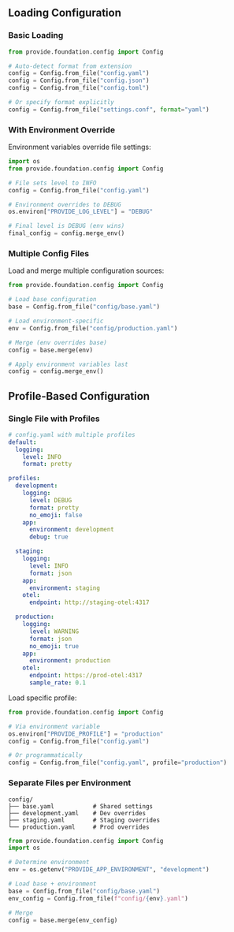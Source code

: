 ## Loading Configuration

### Basic Loading

```python
from provide.foundation.config import Config

# Auto-detect format from extension
config = Config.from_file("config.yaml")
config = Config.from_file("config.json")
config = Config.from_file("config.toml")

# Or specify format explicitly
config = Config.from_file("settings.conf", format="yaml")
```

### With Environment Override

Environment variables override file settings:

```python
import os
from provide.foundation.config import Config

# File sets level to INFO
config = Config.from_file("config.yaml")

# Environment overrides to DEBUG
os.environ["PROVIDE_LOG_LEVEL"] = "DEBUG"

# Final level is DEBUG (env wins)
final_config = config.merge_env()
```

### Multiple Config Files

Load and merge multiple configuration sources:

```python
from provide.foundation.config import Config

# Load base configuration
base = Config.from_file("config/base.yaml")

# Load environment-specific
env = Config.from_file("config/production.yaml")

# Merge (env overrides base)
config = base.merge(env)

# Apply environment variables last
config = config.merge_env()
```

## Profile-Based Configuration

### Single File with Profiles

```yaml
# config.yaml with multiple profiles
default:
  logging:
    level: INFO
    format: pretty

profiles:
  development:
    logging:
      level: DEBUG
      format: pretty
      no_emoji: false
    app:
      environment: development
      debug: true

  staging:
    logging:
      level: INFO
      format: json
    app:
      environment: staging
    otel:
      endpoint: http://staging-otel:4317

  production:
    logging:
      level: WARNING
      format: json
      no_emoji: true
    app:
      environment: production
    otel:
      endpoint: https://prod-otel:4317
      sample_rate: 0.1
```

Load specific profile:

```python
from provide.foundation.config import Config

# Via environment variable
os.environ["PROVIDE_PROFILE"] = "production"
config = Config.from_file("config.yaml")

# Or programmatically
config = Config.from_file("config.yaml", profile="production")
```

### Separate Files per Environment

```
config/
├── base.yaml           # Shared settings
├── development.yaml    # Dev overrides
├── staging.yaml        # Staging overrides
└── production.yaml     # Prod overrides
```

```python
from provide.foundation.config import Config
import os

# Determine environment
env = os.getenv("PROVIDE_APP_ENVIRONMENT", "development")

# Load base + environment
base = Config.from_file("config/base.yaml")
env_config = Config.from_file(f"config/{env}.yaml")

# Merge
config = base.merge(env_config)
```

